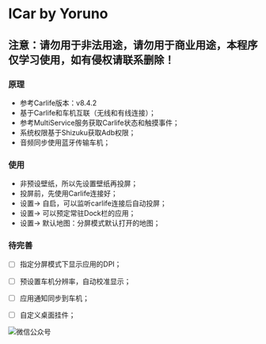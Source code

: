 # ICar by Yoruno

## 注意：请勿用于非法用途，请勿用于商业用途，本程序仅学习使用，如有侵权请联系删除！

### 原理
* 参考Carlife版本：v8.4.2
* 基于Carlife和车机互联（无线和有线连接）；
* 参考MultiService服务获取Carlife状态和触摸事件；
* 系统权限基于Shizuku获取Adb权限；
* 音频同步使用蓝牙传输车机；

### 使用
* 非预设壁纸，所以先设置壁纸再投屏；
* 投屏前，先使用Carlife连接好；
* 设置-> 自启，可以监听carlife连接后自动投屏；
* 设置-> 可以预定常驻Dock栏的应用；
* 设置-> 默认地图：分屏模式默认打开的地图；

### 待完善
- [ ] 指定分屏模式下显示应用的DPI；
- [ ] 预设置车机分辨率，自动校准显示；
- [ ] 应用通知同步到车机；
- [ ] 自定义桌面挂件；
   

![微信公众号](images/gzh.png) 

